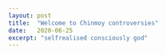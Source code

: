 ```yaml
---
layout: post
title:  "Welcome to Chinmoy controversies"
date:   2020-06-25
excerpt: "selfrealised consciously god"
---
```

